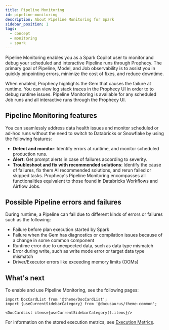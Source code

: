 ```yaml
---
title: Pipeline Monitoring
id: pipeline-monitoring
description: About Pipeline Monitoring for Spark
sidebar_position: 1
tags:
  - concept
  - monitoring
  - spark
---
```


Pipeline Monitoring enables you as a Spark Copilot user to monitor and debug your scheduled and interactive Pipeline runs through Prophecy. The primary goal of Pipeline, Model, and Job observability is to assist you in quickly pinpointing errors, minimize the cost of fixes, and reduce downtime.

When enabled, Prophecy highlights the Gem that causes the failure at runtime. You can view log stack traces in the Prophecy UI in order to to debug runtime issues. Pipeline Monitoring is available for any scheduled Job runs and all interactive runs through the Prophecy UI.

## Pipeline Monitoring features

You can seamlessly address data health issues and monitor scheduled or ad-hoc runs without the need to switch to Databricks or Snowflake by using the following features:

- **Detect and monitor**: Identify errors at runtime, and monitor scheduled production runs.
- **Alert**: Get prompt alerts in case of failures according to severity.
- **Troubleshoot and fix with recommended solutions**: Identify the cause of failures, fix them AI recommended solutions, and rerun failed or skipped tasks. Prophecy's Pipeline Monitoring encompasses all functionalities equivalent to those found in Databricks Workflows and Airflow Jobs.

## Possible Pipeline errors and failures

During runtime, a Pipeline can fail due to different kinds of errors or failures such as the following:

- Failure before plan execution started by Spark
- Failure when the Gem has diagnostics or compilation issues because of a change in some common component
- Runtime error due to unexpected data, such as data type mismatch
- Error during write, such as write mode error or target data type mismatch
- Driver/Executor errors like exceeding memory limits (OOMs)

## What's next

To enable and use Pipeline Monitoring, see the following pages:

```mdx-code-block
import DocCardList from '@theme/DocCardList';
import {useCurrentSidebarCategory} from '@docusaurus/theme-common';

<DocCardList items={useCurrentSidebarCategory().items}/>
```

For information on the stored execution metrics, see [Execution Metrics](/../../Spark/execution/execution-metrics).
